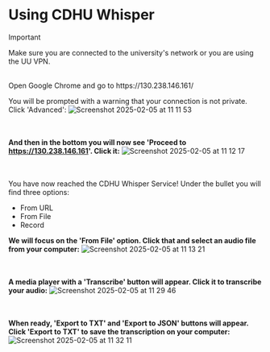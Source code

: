 # Using CDHU Whisper

>[!Important]
>Make sure you are connected to the university's network or you are using the UU VPN.

<br />
Open Google Chrome and go to https://130.238.146.161/

You will be prompted with a warning that your connection is not private. Click 'Advanced':
![Screenshot 2025-02-05 at 11 11 53](https://github.com/user-attachments/assets/6fcdb53e-c1e2-4714-a6bb-083b0547721e)
<br />
<br />
<br />

**And then in the bottom you will now see 'Proceed to https://130.238.146.161'. Click it:**
![Screenshot 2025-02-05 at 11 12 17](https://github.com/user-attachments/assets/9370763c-b38c-4476-99f3-19d121170c06)
<br />
<br />
<br />

You have now reached the CDHU Whisper Service! Under the bullet you will find three options:
- From URL
- From File
- Record

**We will focus on the 'From File' option. Click that and select an audio file from your computer:**
![Screenshot 2025-02-05 at 11 13 21](https://github.com/user-attachments/assets/5ac411fe-dca4-4280-9fe9-8cd591ed284e)
<br />
<br />
<br />

**A media player with a 'Transcribe' button will appear. Click it to transcribe your audio:**
![Screenshot 2025-02-05 at 11 29 46](https://github.com/user-attachments/assets/0980d4e1-8468-4dea-acdd-b0bf28a090d6)
<br />
<br />
<br />


**When ready, 'Export to TXT' and 'Export to JSON' buttons will appear. Click 'Export to TXT' to save the transcription on your computer:**
![Screenshot 2025-02-05 at 11 32 11](https://github.com/user-attachments/assets/802306dd-ac48-4be1-ab38-4077ac678f38)

